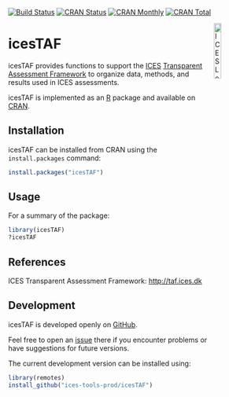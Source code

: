 [![Build Status](https://travis-ci.org/ices-tools-prod/icesTAF.svg?branch=master)](https://travis-ci.org/ices-tools-prod/icesTAF)
[![CRAN Status](http://r-pkg.org/badges/version/icesTAF)](https://cran.r-project.org/package=icesTAF)
[![CRAN Monthly](http://cranlogs.r-pkg.org/badges/icesTAF)](https://cran.r-project.org/package=icesTAF)
[![CRAN Total](http://cranlogs.r-pkg.org/badges/grand-total/icesTAF)](https://cran.r-project.org/package=icesTAF)

[<img align="right" alt="ICES Logo" width="17%" height="17%" src="http://ices.dk/_layouts/15/1033/images/icesimg/iceslogo.png">](http://ices.dk)

icesTAF
=======

icesTAF provides functions to support the [ICES](http://ices.dk)
[Transparent Assessment Framework](http://taf.ices.dk) to organize data,
methods, and results used in ICES assessments.

icesTAF is implemented as an [R](https://www.r-project.org) package and
available on [CRAN](https://cran.r-project.org/package=icesTAF).

Installation
------------

icesTAF can be installed from CRAN using the `install.packages` command:

```R
install.packages("icesTAF")
```

Usage
-----

For a summary of the package:

```R
library(icesTAF)
?icesTAF
```

References
----------

ICES Transparent Assessment Framework:
http://taf.ices.dk

Development
-----------

icesTAF is developed openly on
[GitHub](https://github.com/ices-tools-prod/icesTAF).

Feel free to open an
[issue](https://github.com/ices-tools-prod/icesTAF/issues) there if you
encounter problems or have suggestions for future versions.

The current development version can be installed using:

```R
library(remotes)
install_github("ices-tools-prod/icesTAF")
```
